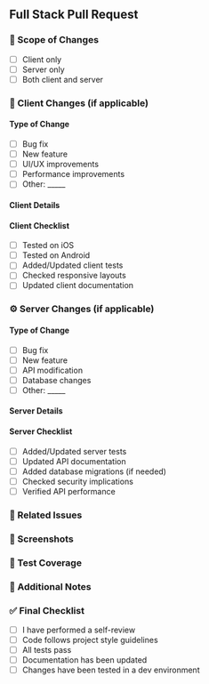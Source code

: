 ## Full Stack Pull Request

### 🔄 Scope of Changes
- [ ] Client only
- [ ] Server only
- [ ] Both client and server

### 📱 Client Changes (if applicable)
#### Type of Change
- [ ] Bug fix
- [ ] New feature
- [ ] UI/UX improvements
- [ ] Performance improvements
- [ ] Other: _____

#### Client Details
<!-- Describe client-side changes here -->

#### Client Checklist
- [ ] Tested on iOS
- [ ] Tested on Android
- [ ] Added/Updated client tests
- [ ] Checked responsive layouts
- [ ] Updated client documentation

### ⚙️ Server Changes (if applicable)
#### Type of Change
- [ ] Bug fix
- [ ] New feature
- [ ] API modification
- [ ] Database changes
- [ ] Other: _____

#### Server Details
<!-- Describe server-side changes here -->

#### Server Checklist
- [ ] Added/Updated server tests
- [ ] Updated API documentation
- [ ] Added database migrations (if needed)
- [ ] Checked security implications
- [ ] Verified API performance

### 🔗 Related Issues
<!-- Link related issues using #issue-number -->

### 📸 Screenshots
<!-- Add screenshots of UI changes if applicable -->

### 🧪 Test Coverage
<!-- Describe how you tested your changes -->

### 📝 Additional Notes
<!-- Any additional information reviewers should know -->

### ✅ Final Checklist
- [ ] I have performed a self-review
- [ ] Code follows project style guidelines
- [ ] All tests pass
- [ ] Documentation has been updated
- [ ] Changes have been tested in a dev environment